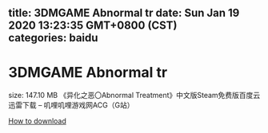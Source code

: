 
title: 3DMGAME Abnormal tr
date: Sun Jan 19 2020 13:23:35 GMT+0800 (CST)    
categories: baidu
---

# 3DMGAME Abnormal tr
size: 147.10 MB
 《异化之恶〇Abnormal Treatment》中文版Steam免费版百度云迅雷下载 – 叽哩叽哩游戏网ACG（G站）
 

[How to download](https://bpcam.bemobtrk.com/go/2ceec3aa-1ca2-46d6-b9ff-aaa5c184517c?jno=368)